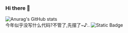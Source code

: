 ### Hi there 👋
![Anurag's GitHub stats](https://github-readme-stats.vercel.app/api?username=zxymiku&show_icons=true&theme=radical)  
今年似乎没写什么代码?不管了,先摆了~♪..
![Static Badge](https://img.shields.io/badge/:badgeContent?logo=npm&labelColor=blue&color=red)

